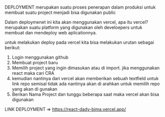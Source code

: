 DEPLOYMENT
merupakan suatu proses penerapan dalam produksi untuk membuat suatu project menjadi bisa digunakan public

Dalam deploymenet ini kita akan menggunakan vercel, apa itu vercel?
merupakan suatu platform yang digunakan oleh develoepers untuk membuat dan mendeploy web aplicationnya.

untuk melakukan deploy pada vercel kita bisa melakukan urutan sebagai berikut:
1. Login menggunakan github
2. Membuat project baru
3. Memilih project yang ingin dimasukan atau di import. jika menggunakan react maka cari CRA
4.  kemudian nantinya dari vercel akan memberikan sebuah textfield untuk link repo semisal tidak ada nantinya akan di arahkan untuk memilih repo yang akan di gunakan
5. Berikan Nama Project dan tunggu beberapa saat maka vercel akan bisa digunakan

LINK DEPLOYMENT => https://react-dady-bima.vercel.app/